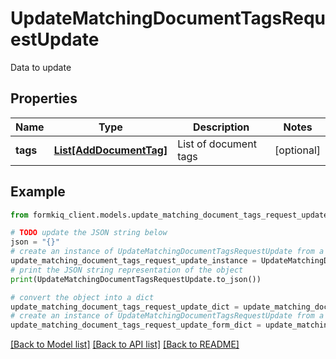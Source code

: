 # UpdateMatchingDocumentTagsRequestUpdate

Data to update

## Properties

Name | Type | Description | Notes
------------ | ------------- | ------------- | -------------
**tags** | [**List[AddDocumentTag]**](AddDocumentTag.md) | List of document tags | [optional] 

## Example

```python
from formkiq_client.models.update_matching_document_tags_request_update import UpdateMatchingDocumentTagsRequestUpdate

# TODO update the JSON string below
json = "{}"
# create an instance of UpdateMatchingDocumentTagsRequestUpdate from a JSON string
update_matching_document_tags_request_update_instance = UpdateMatchingDocumentTagsRequestUpdate.from_json(json)
# print the JSON string representation of the object
print(UpdateMatchingDocumentTagsRequestUpdate.to_json())

# convert the object into a dict
update_matching_document_tags_request_update_dict = update_matching_document_tags_request_update_instance.to_dict()
# create an instance of UpdateMatchingDocumentTagsRequestUpdate from a dict
update_matching_document_tags_request_update_form_dict = update_matching_document_tags_request_update.from_dict(update_matching_document_tags_request_update_dict)
```
[[Back to Model list]](../README.md#documentation-for-models) [[Back to API list]](../README.md#documentation-for-api-endpoints) [[Back to README]](../README.md)


